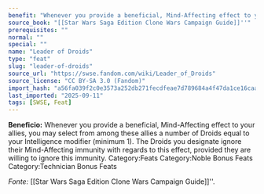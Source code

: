 ```yaml
---
benefit: "Whenever you provide a beneficial, Mind-Affecting effect to your allies, you may select from among these allies a number of Droids equal to your Intelligence modifier (minimum 1). The Droids you designate ignore their Mind-Affecting immunity with regards to this effect, provided they are willing to ignore this immunity. Category:Feats Category:Noble Bonus Feats Category:Technician Bonus Feats"
source_book: "[[Star Wars Saga Edition Clone Wars Campaign Guide]]''"
prerequisites: ""
normal: ""
special: ""
name: "Leader of Droids"
type: "feat"
slug: "leader-of-droids"
source_url: "https://swse.fandom.com/wiki/Leader_of_Droids"
source_license: "CC BY-SA 3.0 (Fandom)"
import_hash: "a56fa039f2c0e3573a252db271fecdfeae7d789684a4f47da1ce16caa7d991be"
last_imported: "2025-09-11"
tags: [SWSE, Feat]
---
```

**Beneficio:** Whenever you provide a beneficial, Mind-Affecting effect to your allies, you may select from among these allies a number of Droids equal to your Intelligence modifier (minimum 1). The Droids you designate ignore their Mind-Affecting immunity with regards to this effect, provided they are willing to ignore this immunity. Category:Feats Category:Noble Bonus Feats Category:Technician Bonus Feats

*Fonte:* [[Star Wars Saga Edition Clone Wars Campaign Guide]]''.